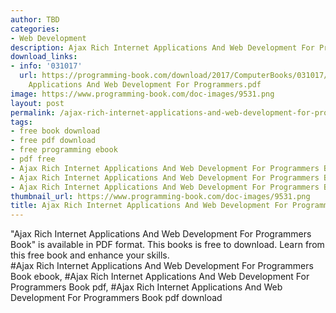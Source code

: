 ```yaml
---
author: TBD
categories:
- Web Development
description: Ajax Rich Internet Applications And Web Development For Programmers Book
download_links:
- info: '031017'
  url: https://programming-book.com/download/2017/ComputerBooks/031017/Ajax Rich Internet
    Applications And Web Development For Programmers.pdf
image: https://www.programming-book.com/doc-images/9531.png
layout: post
permalink: /ajax-rich-internet-applications-and-web-development-for-programmers-book.html
tags:
- free book download
- free pdf download
- free programming ebook
- pdf free
- Ajax Rich Internet Applications And Web Development For Programmers Book ebook
- Ajax Rich Internet Applications And Web Development For Programmers Book pdf
- Ajax Rich Internet Applications And Web Development For Programmers Book pdf download
thumbnail_url: https://www.programming-book.com/doc-images/9531.png
title: Ajax Rich Internet Applications And Web Development For Programmers Book
---
```


 
<div class="item-desc text-justify">
  "Ajax Rich Internet Applications And Web Development For Programmers Book" is available in PDF format. This books is free to download. Learn from this free book and enhance your skills.
  <br>
  #Ajax Rich Internet Applications And Web Development For Programmers Book ebook, #Ajax Rich Internet Applications And Web Development For Programmers Book pdf, #Ajax Rich Internet Applications And Web Development For Programmers Book pdf download
</div>